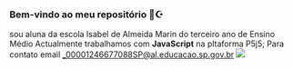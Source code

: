 ### Bem-vindo ao meu repositório 💙☪

sou aluna da escola Isabel de Almeida Marin do terceiro ano de Ensino Médio 
Actualmente trabalhamos com **JavaScript** na pltaforma P5j5;
Para contato email _00001246677088SP@al.educacao.sp.gov.br
![](https://media1.tenor.com/m/S0etLbUHAtAAAAAd/cool-fun.gif)
